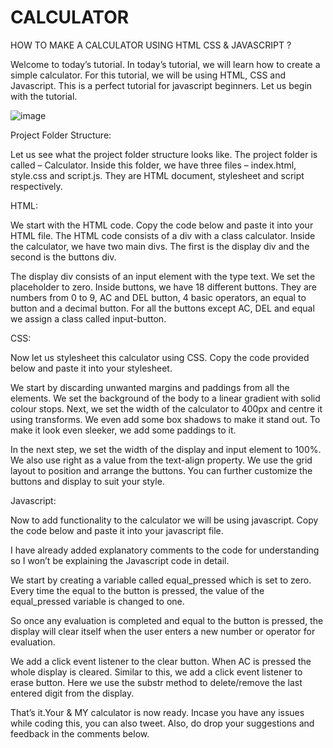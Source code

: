 # CALCULATOR
HOW TO MAKE A CALCULATOR USING HTML CSS & JAVASCRIPT ?

Welcome to today’s tutorial. In today’s tutorial, we will learn how to create a simple calculator. For this tutorial, we will be using HTML, CSS and Javascript. This is a perfect tutorial for javascript beginners. Let us begin with the tutorial.

![image](https://user-images.githubusercontent.com/60469322/164974001-1bd4b520-4543-4c54-a84a-6c9d7df31dc3.png)


Project Folder Structure:

Let us see what the project folder structure looks like. The project folder is called – Calculator. Inside this folder, we have three files – index.html, style.css and script.js. They are HTML document, stylesheet and script respectively.

HTML:

We start with the HTML code. Copy the code below and paste it into your HTML file.
The HTML code consists of a div with a class calculator. Inside the calculator, we have two main divs. The first is the display div and the second is the buttons div.

The display div consists of an input element with the type text. We set the placeholder to zero.
Inside buttons, we have 18 different buttons. They are numbers from 0 to 9, AC and DEL button, 4 basic operators, an equal to button and a decimal button. For all the buttons except AC, DEL and equal we assign a class called input-button.




CSS:

Now let us stylesheet this calculator using CSS. Copy the code provided below and paste it into your stylesheet.

We start by discarding unwanted margins and paddings from all the elements. We set the background of the body to a linear gradient with solid colour stops.
Next, we set the width of the calculator to 400px and centre it using transforms. We even add some box shadows to make it stand out. To make it look even sleeker, we add some paddings to it.

In the next step, we set the width of the display and input element to 100%. We also use right as a value from the text-align property. We use the grid layout to position and arrange the buttons. You can further customize the buttons and display to suit your style.


Javascript:

Now to add functionality to the calculator we will be using javascript. Copy the code below and paste it into your javascript file.

I have already added explanatory comments to the code for understanding so I won’t be explaining the Javascript code in detail.


We start by creating a variable called equal_pressed which is set to zero. Every time the equal to the button is pressed, the value of the equal_pressed variable is changed to one.

So once any evaluation is completed and equal to the button is pressed, the display will clear itself when the user enters a new number or operator for evaluation.

We add a click event listener to the clear button. When AC is pressed the whole display is cleared. Similar to this, we add a click event listener to erase button. Here we use the substr method to delete/remove the last entered digit from the display.



That’s it.Your & MY calculator is now ready. Incase you have any issues while coding this, you can also tweet. Also, do drop your suggestions and feedback in the comments below.

